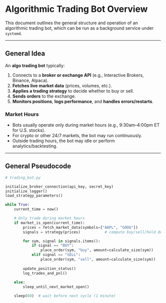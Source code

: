 # Algorithmic Trading Bot Overview

This document outlines the general structure and operation of an algorithmic trading bot, which can be run as a background service under `systemd`.

---

## General Idea

An **algo trading bot** typically:

1. Connects to a **broker or exchange API** (e.g., Interactive Brokers, Binance, Alpaca).
2. **Fetches live market data** (prices, volumes, etc.).
3. **Applies a trading strategy** to decide whether to buy or sell.
4. **Sends orders** to the exchange.
5. **Monitors positions**, **logs performance**, and **handles errors/restarts**.

### Market Hours

- Bots usually operate only during market hours (e.g., 9:30am–4:00pm ET for U.S. stocks).
- For crypto or other 24/7 markets, the bot may run continuously.
- Outside trading hours, the bot may idle or perform analytics/backtesting.

---

## General Pseudocode

```python
# trading_bot.py

initialize_broker_connection(api_key, secret_key)
initialize_logger()
load_strategy_parameters()

while True:
    current_time = now()

    # Only trade during market hours
    if market_is_open(current_time):
        prices = fetch_market_data(symbols=["AAPL", "GOOG"])
        signals = strategy(prices)           # compute buy/sell/hold decisions

        for sym, signal in signals.items():
            if signal == "BUY":
                place_order(sym, "buy", amount=calculate_size(sym))
            elif signal == "SELL":
                place_order(sym, "sell", amount=calculate_size(sym))
        
        update_position_status()
        log_trades_and_pnl()
    
    else:
        sleep_until_next_market_open()

    sleep(60)  # wait before next cycle (1 minute)
